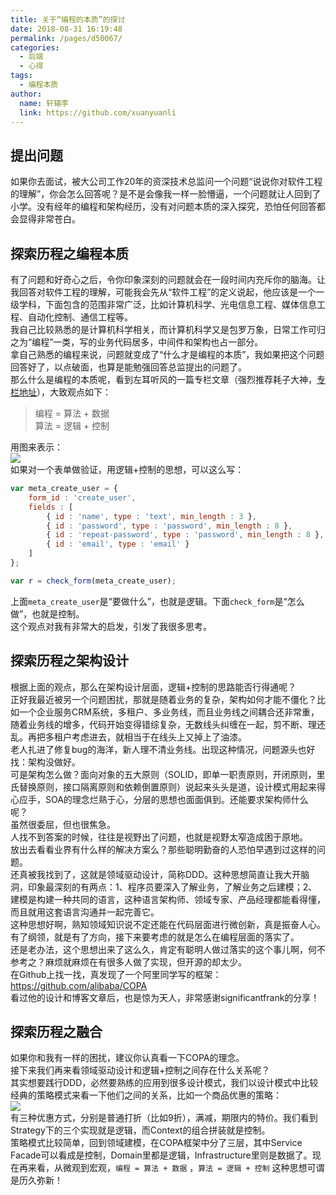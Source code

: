 ```yaml
---
title: 关于“编程的本质”的探讨
date: 2018-08-31 16:19:48
permalink: /pages/d50067/
categories:
  - 后端
  - 心得
tags:
  - 编程本质
author: 
  name: 轩辕李
  link: https://github.com/xuanyuanli
---
```


## 提出问题
如果你去面试，被大公司工作20年的资深技术总监问一个问题“说说你对软件工程的理解”，你会怎么回答呢？是不是会像我一样一脸懵逼，一个问题就让人回到了小学。没有经年的编程和架构经历，没有对问题本质的深入探究，恐怕任何回答都会显得非常苍白。

<!-- more -->

## 探索历程之编程本质
有了问题和好奇心之后，令你印象深刻的问题就会在一段时间内充斥你的脑海。让我回答对软件工程的理解，可能我会先从“软件工程”的定义说起，他应该是一个一级学科，下面包含的范围非常广泛，比如计算机科学、光电信息工程、媒体信息工程、自动化控制、通信工程等。  
我自己比较熟悉的是计算机科学相关，而计算机科学又是包罗万象，日常工作可归之为“编程”一类，写的业务代码居多，中间件和架构也占一部分。  
拿自己熟悉的编程来说，问题就变成了“什么才是编程的本质”，我如果把这个问题回答好了，以点破面，也算是能勉强回答总监提出的问题了。  
那么什么是编程的本质呢，看到左耳听风的一篇专栏文章（强烈推荐耗子大神，[专栏地址](https://time.geekbang.org/column/48)），大致观点如下：
> 编程 = 算法 + 数据  
> 算法 = 逻辑 + 控制

用图来表示：  
![](/img/blog/think-1-1.png)  
如果对一个表单做验证，用逻辑+控制的思想，可以这么写：
```js
var meta_create_user = {
    form_id : 'create_user',
    fields : [
        { id : 'name', type : 'text', min_length : 3 },
        { id : 'password', type : 'password', min_length : 8 },
        { id : 'repeat-password', type : 'password', min_length : 8 },
        { id : 'email', type : 'email' }
    ]
};

var r = check_form(meta_create_user);
```
上面`meta_create_user`是“要做什么”，也就是逻辑。下面`check_form`是“怎么做”，也就是控制。  
这个观点对我有非常大的启发，引发了我很多思考。

## 探索历程之架构设计
根据上面的观点，那么在架构设计层面，逻辑+控制的思路能否行得通呢？  
正好我最近被另一个问题困扰，那就是随着业务的复杂，架构如何才能不僵化？比如一个企业服务CRM系统，多租户、多业务线，而且业务线之间耦合还非常重，随着业务线的增多，代码开始变得错综复杂，无数线头纠缠在一起，剪不断、理还乱。再把多租户考虑进去，就相当于在线头上又掉上了油漆。  
老人扎进了修复bug的海洋，新人理不清业务线。出现这种情况，问题源头也好找：架构没做好。  
可是架构怎么做？面向对象的五大原则（SOLID，即单一职责原则，开闭原则，里氏替换原则，接口隔离原则和依赖倒置原则）说起来头头是道，设计模式用起来得心应手，SOA的理念烂熟于心，分层的思想也面面俱到。还能要求架构师什么呢？  
虽然很委屈，但也很焦急。  
人找不到答案的时候，往往是视野出了问题，也就是视野太窄造成困于原地。  
放出去看看业界有什么样的解决方案么？那些聪明勤奋的人恐怕早遇到过这样的问题。  
还真被我找到了，这就是领域驱动设计，简称DDD。这种思想简直让我大开脑洞，印象最深刻的有两点：1、程序员要深入了解业务，了解业务之后建模；2、建模是构建一种共同的语言，这种语言架构师、领域专家、产品经理都能看得懂，而且就用这套语言沟通并一起完善它。  
这种思想好啊，熟知领域知识说不定还能在代码层面进行微创新，真是振奋人心。   
有了纲领，就是有了方向，接下来要考虑的就是怎么在编程层面的落实了。  
还是老办法，这个思想出来了这么久，肯定有聪明人做过落实的这个事儿啊，何不参考之？麻烦就麻烦在有很多人做了实现，但开源的却太少。  
在Github上找一找，真发现了一个阿里同学写的框架：https://github.com/alibaba/COPA  
看过他的设计和博客文章后，也是惊为天人，非常感谢significantfrank的分享！

## 探索历程之融合
如果你和我有一样的困扰，建议你认真看一下COPA的理念。  
接下来我们再来看领域驱动设计和逻辑+控制之间存在什么关系呢？  
其实想要践行DDD，必然要熟练的应用到很多设计模式，我们以设计模式中比较经典的策略模式来看一下他们之间的关系，比如一个商品优惠的策略：  
![](/img/blog/think-1-2.png)  
有三种优惠方式，分别是普通打折（比如9折），满减，期限内的特价。我们看到Strategy下的三个实现就是逻辑，而Context的组合拼装就是控制。  
策略模式比较简单，回到领域建模，在COPA框架中分了三层，其中Service Facade可以看成是控制，Domain里都是逻辑，Infrastructure里则是数据了。现在再来看，从微观到宏观，`编程 = 算法 + 数据` ，`算法 = 逻辑 + 控制` 这种思想可谓是历久弥新！  
